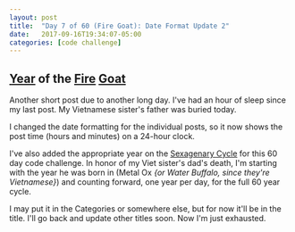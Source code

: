 ```yaml
---
layout: post
title:  "Day 7 of 60 (Fire Goat): Date Format Update 2"
date:   2017-09-16T19:34:07-05:00
categories: [code challenge]
---
```

## [Year](https://en.wikipedia.org/wiki/Chinese_zodiac#Years) of the [Fire](https://en.wikipedia.org/wiki/Fire_(Wu_Xing)) [Goat](https://en.wikipedia.org/wiki/Goat_(zodiac))

Another short post due to another long day. I've had an hour of sleep since my last post. My Vietnamese sister's father was buried today.

I changed the date formatting for the individual posts, so it now shows the post time (hours and minutes) on a 24-hour clock.

I've also added the appropriate year on the [Sexagenary Cycle](https://en.wikipedia.org/wiki/Sexagenary_cycle#Sexagenary_years) for this 60 day code challenge. In honor of my Viet sister's dad's death, I'm starting with the year he was born in (Metal Ox *{or Water Buffalo, since they're Vietnamese}*) and counting forward, one year per day, for the full 60 year cycle.

I may put it in the Categories or somewhere else, but for now it'll be in the title. I'll go back and update other titles soon. Now I'm just exhausted.